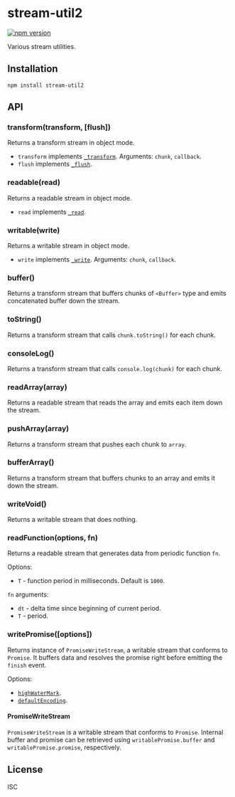 # stream-util2

[![npm version](http://img.shields.io/npm/v/stream-util2.svg)](https://www.npmjs.org/package/stream-util2)

Various stream utilities.

## Installation

`npm install stream-util2`

## API

### transform(transform, [flush])

Returns a transform stream in object mode.

- `transform` implements [`_transform`](https://nodejs.org/api/stream.html#stream_transform_transform_chunk_encoding_callback). Arguments: `chunk`, `callback`.
- `flush` implements [`_flush`](https://nodejs.org/api/stream.html#stream_transform_flush_callback).

### readable(read)

Returns a readable stream in object mode.

- `read` implements [`_read`](https://nodejs.org/api/stream.html#stream_readable_read_size_1).

### writable(write)

Returns a writable stream in object mode.

- `write` implements [`_write`](https://nodejs.org/api/stream.html#stream_writable_write_chunk_encoding_callback_1). Arguments: `chunk`, `callback`.

### buffer()

Returns a transform stream that buffers chunks of `<Buffer>` type and emits concatenated buffer down the stream.

### toString()

Returns a transform stream that calls `chunk.toString()` for each chunk.

### consoleLog()

Returns a transform stream that calls `console.log(chunk)` for each chunk.

### readArray(array)

Returns a readable stream that reads the array and emits each item down the stream.

### pushArray(array)

Returns a transform stream that pushes each chunk to `array`.

### bufferArray()

Returns a transform stream that buffers chunks to an array and emits it down the stream.

### writeVoid()

Returns a writable stream that does nothing.

### readFunction(options, fn)

Returns a readable stream that generates data from periodic function `fn`.

Options:

- `T` - function period in milliseconds. Default is `1000`.

`fn` arguments:

- `dt` - delta time since beginning of current period.
- `T` - period.

### writePromise([options])

Returns instance of `PromiseWriteStream`, a writable stream that conforms to `Promise`. It buffers data and resolves the promise right before emitting the `finish` event.

Options:

- [`highWaterMark`](https://nodejs.org/api/stream.html#stream_implementing_a_writable_stream).
- [`defaultEncoding`](https://nodejs.org/api/stream.html#stream_implementing_a_writable_stream).

#### PromiseWriteStream

`PromiseWriteStream` is a writable stream that conforms to `Promise`. Internal buffer and promise can be retrieved using `writablePromise.buffer` and `writablePromise.promise`, respectively.

## License

ISC
